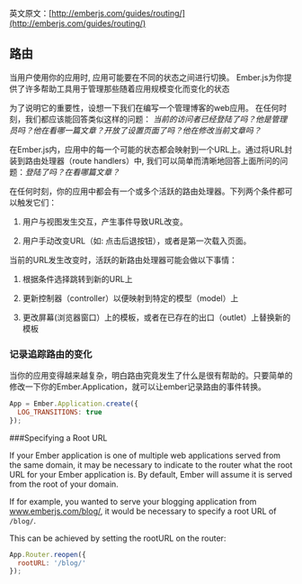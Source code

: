 英文原文：[http://emberjs.com/guides/routing/](http://emberjs.com/guides/routing/)

## 路由

当用户使用你的应用时, 应用可能要在不同的状态之间进行切换。
Ember.js为你提供了许多帮助工具用于管理那些随着应用规模变化而变化的状态

为了说明它的重要性，设想一下我们在编写一个管理博客的web应用。
在任何时刻，我们都应该能回答类似这样的问题：
_当前的访问者已经登陆了吗？他是管理员吗？他在看哪一篇文章？开放了设置页面了吗？他在修改当前文章吗？_

在Ember.js内，应用中的每一个可能的状态都会映射到一个URL上。通过将URL封装到路由处理器（route
handlers）中, 我们可以简单而清晰地回答上面所问的问题：_登陆了吗？在看哪篇文章？_

在任何时刻，你的应用中都会有一个或多个活跃的路由处理器。下列两个条件都可以触发它们：

1. 用户与视图发生交互，产生事件导致URL改变。

2. 用户手动改变URL（如: 点击后退按钮），或者是第一次载入页面。

当前的URL发生改变时，活跃的新路由处理器可能会做以下事情：

1. 根据条件选择跳转到新的URL上

2. 更新控制器（controller）以便映射到特定的模型（model）上

3. 更改屏幕(浏览器窗口）上的模板，或者在已存在的出口（outlet）上替换新的模板

### 记录追踪路由的变化

当你的应用变得越来越复杂，明白路由究竟发生了什么是很有帮助的。只要简单的修改一下你的Ember.Application，就可以让ember记录路由的事件转换。

```javascript
App = Ember.Application.create({
  LOG_TRANSITIONS: true
});
```

###Specifying a Root URL

If your Ember application is one of multiple web applications served from the same domain, it may be necessary to indicate to the router what the root URL for your Ember application is. By default, Ember will assume it is served from the root of your domain.

If for example, you wanted to serve your blogging application from www.emberjs.com/blog/, it would be necessary to specify a root URL of `/blog/`.

This can be achieved by setting the rootURL on the router:

```js
App.Router.reopen({
  rootURL: '/blog/'
});
```